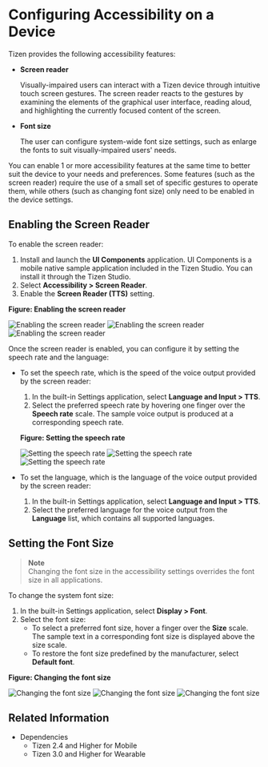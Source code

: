 # Configuring Accessibility on a Device

Tizen provides the following accessibility features:

- **Screen reader**

  Visually-impaired users can interact with a Tizen device through intuitive touch screen gestures. The screen reader reacts to the gestures by examining the elements of the graphical user interface, reading aloud, and highlighting the currently focused content of the screen.

- **Font size**

  The user can configure system-wide font size settings, such as enlarge the fonts to suit visually-impaired users' needs.

You can enable 1 or more accessibility features at the same time to better suit the device to your needs and preferences. Some features (such as the screen reader) require the use of a small set of specific gestures to operate them, while others (such as changing font size) only need to be enabled in the device settings.

## Enabling the Screen Reader

To enable the screen reader:

1. Install and launch the **UI Components** application. UI Components is a mobile native sample application included in the Tizen Studio. You can install it through the Tizen Studio.
2. Select **Accessibility > Screen Reader**.
3. Enable the **Screen Reader (TTS)** setting.

**Figure: Enabling the screen reader**

![Enabling the screen reader](./media/ui-controls.png) ![Enabling the screen reader](./media/ui-controls-accessibility.png) ![Enabling the screen reader](./media/ui-controls-accessibility-screen-reader.png)

Once the screen reader is enabled, you can configure it by setting the speech rate and the language:

- To set the speech rate, which is the speed of the voice output provided by the screen reader:

  1. In the built-in Settings application, select **Language and Input > TTS**.
  2. Select the preferred speech rate by hovering one finger over the **Speech rate** scale. The sample voice output is produced at a corresponding speech rate.

  **Figure: Setting the speech rate**

  ![Setting the speech rate](./media/settings.png) ![Setting the speech rate](./media/settings-language-and-input.png) ![Setting the speech rate](./media/settings-language-and-input-tts.png)

- To set the language, which is the language of the voice output provided by the screen reader:

  1. In the built-in Settings application, select **Language and Input > TTS**.
  2. Select the preferred language for the voice output from the **Language** list, which contains all supported languages.

## Setting the Font Size

> **Note**  
> Changing the font size in the accessibility settings overrides the font size in all applications.

To change the system font size:

1. In the built-in Settings application, select **Display > Font**.
2. Select the font size:
   - To select a preferred font size, hover a finger over the **Size** scale. The sample text in a corresponding font size is displayed above the size scale.
   - To restore the font size predefined by the manufacturer, select **Default font**.

**Figure: Changing the font size**

![Changing the font size](./media/settings.png) ![Changing the font size](./media/settings-display.png) ![Changing the font size](./media/settings-display-fonts.png)

## Related Information
- Dependencies
  - Tizen 2.4 and Higher for Mobile
  - Tizen 3.0 and Higher for Wearable
